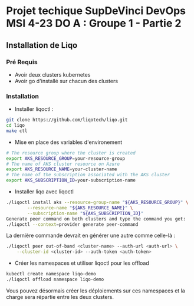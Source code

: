 # Projet techique SupDeVinci DevOps MSI 4-23 DO A : Groupe 1 - Partie 2

## Installation de Liqo

### Pré Requis 

- Avoir deux clusters kubernetes
- Avoir go d'installé sur chacun des clusters

### Installation

- Installer liqoctl :

```sh
git clone https://github.com/liqotech/liqo.git
cd liqo
make ctl
```


- Mise en place des variables d'environement
```sh
# The resource group where the cluster is created
export AKS_RESOURCE_GROUP=your-resource-group
# The name of AKS cluster resource on Azure
export AKS_RESOURCE_NAME=your-cluster-name
# The name of the subscription associated with the AKS cluster
export AKS_SUBSCRIPTION_ID=your-subscription-name
```
- Installer liqo avec liqoctl
```sh
./liqoctl install aks --resource-group-name "${AKS_RESOURCE_GROUP}" \
        --resource-name "${AKS_RESOURCE_NAME}" \
        --subscription-name "${AKS_SUBSCRIPTION_ID}"
Generate peer command on both clusters and type the command you get:
./liqoctl --context=provider generate peer-command
```
La dernière commande devrait en générer une autre comme celle-là : 

```sh
./liqoctl peer out-of-band <cluster-name> --auth-url <auth-url> \
    --cluster-id <cluster-id> --auth-token <auth-token>
```

- Créer les namespaces et utiliser liqoctl pour les offload 

```sh
kubectl create namespace liqo-demo
./liqoctl offload namespace liqo-demo
```

Vous pouvez désormais créer les déploiements sur ces namespaces et la charge sera répartie entre les deux clusters.
